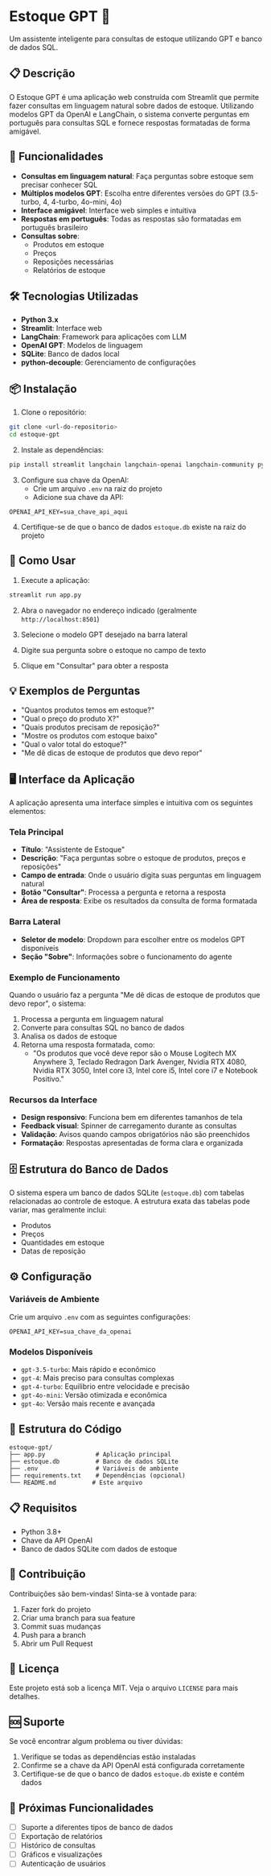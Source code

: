 # Estoque GPT 📄

Um assistente inteligente para consultas de estoque utilizando GPT e banco de dados SQL.

## 📋 Descrição

O Estoque GPT é uma aplicação web construída com Streamlit que permite fazer consultas em linguagem natural sobre dados de estoque. Utilizando modelos GPT da OpenAI e LangChain, o sistema converte perguntas em português para consultas SQL e fornece respostas formatadas de forma amigável.

## 🚀 Funcionalidades

- **Consultas em linguagem natural**: Faça perguntas sobre estoque sem precisar conhecer SQL
- **Múltiplos modelos GPT**: Escolha entre diferentes versões do GPT (3.5-turbo, 4, 4-turbo, 4o-mini, 4o)
- **Interface amigável**: Interface web simples e intuitiva
- **Respostas em português**: Todas as respostas são formatadas em português brasileiro
- **Consultas sobre**:
  - Produtos em estoque
  - Preços
  - Reposições necessárias
  - Relatórios de estoque

## 🛠️ Tecnologias Utilizadas

- **Python 3.x**
- **Streamlit**: Interface web
- **LangChain**: Framework para aplicações com LLM
- **OpenAI GPT**: Modelos de linguagem
- **SQLite**: Banco de dados local
- **python-decouple**: Gerenciamento de configurações

## 📦 Instalação

1. Clone o repositório:
```bash
git clone <url-do-repositorio>
cd estoque-gpt
```

2. Instale as dependências:
```bash
pip install streamlit langchain langchain-openai langchain-community python-decouple
```

3. Configure sua chave da OpenAI:
   - Crie um arquivo `.env` na raiz do projeto
   - Adicione sua chave da API:
```
OPENAI_API_KEY=sua_chave_api_aqui
```

4. Certifique-se de que o banco de dados `estoque.db` existe na raiz do projeto

## 🎯 Como Usar

1. Execute a aplicação:
```bash
streamlit run app.py
```

2. Abra o navegador no endereço indicado (geralmente `http://localhost:8501`)

3. Selecione o modelo GPT desejado na barra lateral

4. Digite sua pergunta sobre o estoque no campo de texto

5. Clique em "Consultar" para obter a resposta

## 💡 Exemplos de Perguntas

- "Quantos produtos temos em estoque?"
- "Qual o preço do produto X?"
- "Quais produtos precisam de reposição?"
- "Mostre os produtos com estoque baixo"
- "Qual o valor total do estoque?"
- "Me dê dicas de estoque de produtos que devo repor"

## 🖥️ Interface da Aplicação

A aplicação apresenta uma interface simples e intuitiva com os seguintes elementos:

### Tela Principal
- **Título**: "Assistente de Estoque" 
- **Descrição**: "Faça perguntas sobre o estoque de produtos, preços e reposições"
- **Campo de entrada**: Onde o usuário digita suas perguntas em linguagem natural
- **Botão "Consultar"**: Processa a pergunta e retorna a resposta
- **Área de resposta**: Exibe os resultados da consulta de forma formatada

### Barra Lateral
- **Seletor de modelo**: Dropdown para escolher entre os modelos GPT disponíveis
- **Seção "Sobre"**: Informações sobre o funcionamento do agente

### Exemplo de Funcionamento
Quando o usuário faz a pergunta "Me dê dicas de estoque de produtos que devo repor", o sistema:

1. Processa a pergunta em linguagem natural
2. Converte para consultas SQL no banco de dados
3. Analisa os dados de estoque
4. Retorna uma resposta formatada, como:
   - "Os produtos que você deve repor são o Mouse Logitech MX Anywhere 3, Teclado Redragon Dark Avenger, Nvidia RTX 4080, Nvidia RTX 3050, Intel core i3, Intel core i5, Intel core i7 e Notebook Positivo."

### Recursos da Interface
- **Design responsivo**: Funciona bem em diferentes tamanhos de tela
- **Feedback visual**: Spinner de carregamento durante as consultas
- **Validação**: Avisos quando campos obrigatórios não são preenchidos
- **Formatação**: Respostas apresentadas de forma clara e organizada

## 🗄️ Estrutura do Banco de Dados

O sistema espera um banco de dados SQLite (`estoque.db`) com tabelas relacionadas ao controle de estoque. A estrutura exata das tabelas pode variar, mas geralmente inclui:

- Produtos
- Preços
- Quantidades em estoque
- Datas de reposição

## ⚙️ Configuração

### Variáveis de Ambiente

Crie um arquivo `.env` com as seguintes configurações:

```
OPENAI_API_KEY=sua_chave_da_openai
```

### Modelos Disponíveis

- `gpt-3.5-turbo`: Mais rápido e econômico
- `gpt-4`: Mais preciso para consultas complexas
- `gpt-4-turbo`: Equilibrio entre velocidade e precisão
- `gpt-4o-mini`: Versão otimizada e econômica
- `gpt-4o`: Versão mais recente e avançada

## 🔧 Estrutura do Código

```
estoque-gpt/
├── app.py              # Aplicação principal
├── estoque.db          # Banco de dados SQLite
├── .env                # Variáveis de ambiente
├── requirements.txt    # Dependências (opcional)
└── README.md          # Este arquivo
```

## 📋 Requisitos

- Python 3.8+
- Chave da API OpenAI
- Banco de dados SQLite com dados de estoque

## 🤝 Contribuição

Contribuições são bem-vindas! Sinta-se à vontade para:

1. Fazer fork do projeto
2. Criar uma branch para sua feature
3. Commit suas mudanças
4. Push para a branch
5. Abrir um Pull Request

## 📄 Licença

Este projeto está sob a licença MIT. Veja o arquivo `LICENSE` para mais detalhes.

## 🆘 Suporte

Se você encontrar algum problema ou tiver dúvidas:

1. Verifique se todas as dependências estão instaladas
2. Confirme se a chave da API OpenAI está configurada corretamente
3. Certifique-se de que o banco de dados `estoque.db` existe e contém dados

## 🔮 Próximas Funcionalidades

- [ ] Suporte a diferentes tipos de banco de dados
- [ ] Exportação de relatórios
- [ ] Histórico de consultas
- [ ] Gráficos e visualizações
- [ ] Autenticação de usuários